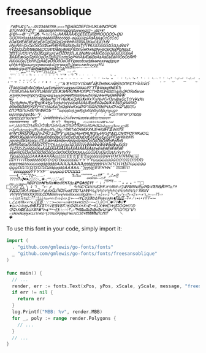 # freesansoblique

![freesansoblique](freesansoblique.png)

To use this font in your code, simply import it:

```go
import (
  . "github.com/gmlewis/go-fonts/fonts"
  _ "github.com/gmlewis/go-fonts/fonts/freesansoblique"
)

func main() {
  // ...
  render, err := fonts.Text(xPos, yPos, xScale, yScale, message, "freesansoblique", Center)
  if err != nil {
    return err
  }
  log.Printf("MBB: %v", render.MBB)
  for _, poly := range render.Polygons {
    // ...
  }
  // ...
}
```
